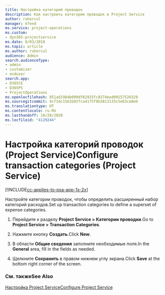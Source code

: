 ```yaml
---
title: Настройка категорий проводок
description: Как настроить категории проводок в Project Service
author: ruhercul
manager: kfend
ms.service: project-operations
ms.custom:
- dyn365-projectservice
ms.date: 8/03/2018
ms.topic: article
ms.author: ruhercul
audience: Admin
search.audienceType:
- admin
- customizer
- enduser
search.app:
- D365CE
- D365PS
- ProjectOperations
ms.openlocfilehash: 851ad1984b099df81915fc8374eed09157526329
ms.sourcegitcommit: 4cf1dc1561b92fca4175f0b3813133c5e63ce8e6
ms.translationtype: HT
ms.contentlocale: ru-RU
ms.lasthandoff: 10/28/2020
ms.locfileid: "4129244"
---
```

# <a name="configure-transaction-categories-project-service"></a><span data-ttu-id="697f9-103">Настройка категорий проводок (Project Service)</span><span class="sxs-lookup"><span data-stu-id="697f9-103">Configure transaction categories (Project Service)</span></span>

[!INCLUDE[cc-applies-to-psa-app-1x-2x](../includes/cc-applies-to-psa-app-1x-2x.md)]

<span data-ttu-id="697f9-104">Настройте категории проводок, чтобы определить расширенный набор категорий расходов.</span><span class="sxs-lookup"><span data-stu-id="697f9-104">Set up transaction categories to define a superset of expense categories.</span></span>  
  
1.  <span data-ttu-id="697f9-105">Перейдите к разделу **Project Service > Категории проводки**.</span><span class="sxs-lookup"><span data-stu-id="697f9-105">Go to **Project Service > Transaction Categories**.</span></span>  
  
2.  <span data-ttu-id="697f9-106">Нажмите кнопку **Создать**.</span><span class="sxs-lookup"><span data-stu-id="697f9-106">Click **New**.</span></span>  
  
3.  <span data-ttu-id="697f9-107">В области **Общие сведения** заполните необходимые поля.</span><span class="sxs-lookup"><span data-stu-id="697f9-107">In the **General** area, fill in the fields as needed.</span></span>  
  
4.  <span data-ttu-id="697f9-108">Щелкните **Сохранить** в правом нижнем углу экрана.</span><span class="sxs-lookup"><span data-stu-id="697f9-108">Click **Save** at the bottom right corner of the screen.</span></span>  
  
### <a name="see-also"></a><span data-ttu-id="697f9-109">См. также</span><span class="sxs-lookup"><span data-stu-id="697f9-109">See Also</span></span>  
 [<span data-ttu-id="697f9-110">Настройка Project Service</span><span class="sxs-lookup"><span data-stu-id="697f9-110">Configure Project Service</span></span>](../psa/configure.md)
